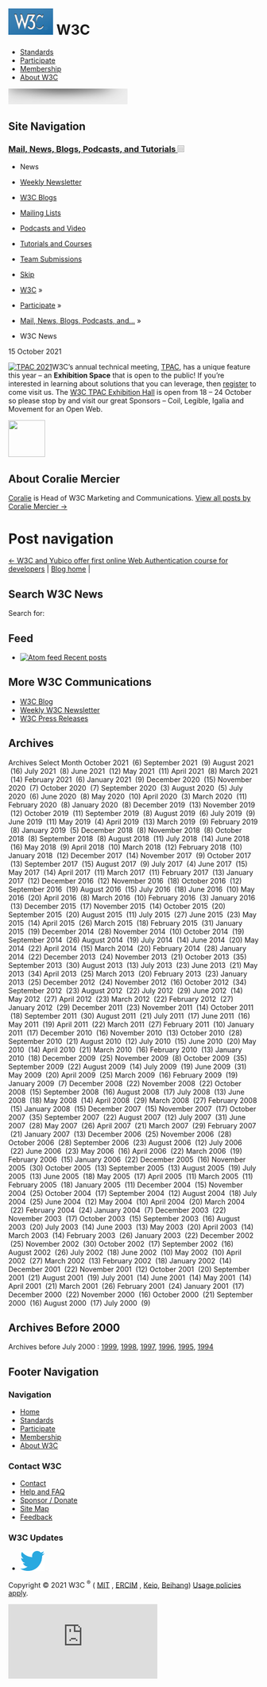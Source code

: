 # [<img src="/2008/site/images/logo-w3c-mobile-lg" alt="W3C" width="90" height="53" />](/) <span class="alt-logo">W3C</span>

- [Standards](/standards/)
- [Participate](/participate/)
- [Membership](/Consortium/membership)
- [About W3C](/Consortium/)

<img src="/2008/site/images/logo-shadow" height="32" />

## Site Navigation

### <span class="ribbon">[Mail, News, Blogs, Podcasts, and Tutorials <img src="/2008/site/images/header-link" alt="Header link" class="header-link" width="13" height="13" />](/participate/discussion.html "Up to Mail, News, Blogs, Podcasts, and Tutorials")</span>

- <span class="current">News</span>
- [Weekly Newsletter](/News/Public/)
- [W3C Blogs](/blog/)
- [Mailing Lists](/Mail/)
- [Podcasts and Video](/participate/podcastsvideo.html)
- [Tutorials and Courses](/2002/03/tutorials.html)
- [Team Submissions](/TeamSubmission/)

- [Skip](#w3c_content_body "Skip to content (e.g., when browsing via audio)")
- [W3C](/) <span class="cr">»</span>
- [Participate](/participate/) <span class="cr">»</span>
- [Mail, News, Blogs, Podcasts, and…](/participate/discussion.html) <span class="cr">»</span>
- W3C News

<span class="date">15 October 2021</span>

<a href="https://www.w3.org/2021/10/TPAC/" class="imageLink"><img src="https://www.w3.org/2021/10/TPAC/images/TPAC-2021-cover.svg" alt="TPAC 2021" width="150" /></a>W3C’s annual technical meeting, [TPAC](https://www.w3.org/2021/10/TPAC/), has a unique feature this year – an **Exhibition Space** that is open to the public! If you’re interested in learning about solutions that you can leverage, then [register](https://ti.to/w3c/tpac-expo) to come visit us. The [W3C TPAC Exhibition Hall](https://www.w3.org/2021/10/TPAC/format.html#expo) is open from 18 – 24 October so please stop by and visit our great Sponsors – Coil, Legible, Igalia and Movement for an Open Web.

<img src="https://secure.gravatar.com/avatar/3634131ce71fea1526a85d6df7d3defd?s=74&amp;d=mm&amp;r=g" class="avatar avatar-74 photo" srcset="https://secure.gravatar.com/avatar/3634131ce71fea1526a85d6df7d3defd?s=148&amp;d=mm&amp;r=g 2x" width="74" height="74" />

## About Coralie Mercier

[Coralie](https://www.w3.org/People/CMercier/) is Head of W3C Marketing and Communications. <a href="https://www.w3.org/blog/news/archives/author/coralie" class="author-link">View all posts by Coralie Mercier <span class="meta-nav">→</span></a>

# Post navigation

[<span class="meta-nav">←</span> W3C and Yubico offer first online Web Authentication course for developers](https://www.w3.org/blog/news/archives/9282) | [Blog home](/blog/) |

## Search W3C News

<span class="screen-reader-text">Search for:</span>

## Feed

- <a href="/blog/news/feed/" class="feedlink"><img src="/QA/2007/04/feed_icon" alt="Atom feed" width="12" height="12" /> Recent posts</a>

## More W3C Communications

- [W3C Blog](/blog/)
- [Weekly W3C Newsletter](/News/Public/)
- [W3C Press Releases](/Press/)

## Archives

Archives Select Month October 2021  (6) September 2021  (9) August 2021  (16) July 2021  (8) June 2021  (12) May 2021  (11) April 2021  (8) March 2021  (14) February 2021  (6) January 2021  (9) December 2020  (15) November 2020  (7) October 2020  (7) September 2020  (3) August 2020  (5) July 2020  (6) June 2020  (8) May 2020  (10) April 2020  (3) March 2020  (11) February 2020  (8) January 2020  (8) December 2019  (13) November 2019  (12) October 2019  (11) September 2019  (8) August 2019  (6) July 2019  (9) June 2019  (11) May 2019  (4) April 2019  (13) March 2019  (9) February 2019  (8) January 2019  (5) December 2018  (8) November 2018  (8) October 2018  (8) September 2018  (8) August 2018  (11) July 2018  (14) June 2018  (16) May 2018  (9) April 2018  (10) March 2018  (12) February 2018  (10) January 2018  (12) December 2017  (14) November 2017  (9) October 2017  (13) September 2017  (15) August 2017  (9) July 2017  (4) June 2017  (15) May 2017  (14) April 2017  (11) March 2017  (11) February 2017  (13) January 2017  (12) December 2016  (12) November 2016  (18) October 2016  (12) September 2016  (19) August 2016  (15) July 2016  (18) June 2016  (10) May 2016  (20) April 2016  (8) March 2016  (10) February 2016  (3) January 2016  (13) December 2015  (17) November 2015  (14) October 2015  (20) September 2015  (20) August 2015  (11) July 2015  (27) June 2015  (23) May 2015  (14) April 2015  (26) March 2015  (18) February 2015  (31) January 2015  (19) December 2014  (28) November 2014  (10) October 2014  (19) September 2014  (26) August 2014  (19) July 2014  (14) June 2014  (20) May 2014  (22) April 2014  (15) March 2014  (20) February 2014  (28) January 2014  (22) December 2013  (24) November 2013  (21) October 2013  (35) September 2013  (30) August 2013  (13) July 2013  (23) June 2013  (21) May 2013  (34) April 2013  (25) March 2013  (20) February 2013  (23) January 2013  (25) December 2012  (24) November 2012  (16) October 2012  (34) September 2012  (23) August 2012  (22) July 2012  (29) June 2012  (14) May 2012  (27) April 2012  (23) March 2012  (22) February 2012  (27) January 2012  (29) December 2011  (23) November 2011  (14) October 2011  (18) September 2011  (30) August 2011  (21) July 2011  (17) June 2011  (16) May 2011  (19) April 2011  (22) March 2011  (27) February 2011  (10) January 2011  (17) December 2010  (16) November 2010  (13) October 2010  (28) September 2010  (21) August 2010  (12) July 2010  (15) June 2010  (20) May 2010  (14) April 2010  (21) March 2010  (16) February 2010  (13) January 2010  (18) December 2009  (25) November 2009  (8) October 2009  (35) September 2009  (22) August 2009  (14) July 2009  (19) June 2009  (31) May 2009  (20) April 2009  (25) March 2009  (16) February 2009  (19) January 2009  (7) December 2008  (22) November 2008  (22) October 2008  (15) September 2008  (16) August 2008  (17) July 2008  (13) June 2008  (18) May 2008  (14) April 2008  (29) March 2008  (27) February 2008  (15) January 2008  (15) December 2007  (15) November 2007  (17) October 2007  (35) September 2007  (22) August 2007  (12) July 2007  (31) June 2007  (28) May 2007  (26) April 2007  (21) March 2007  (29) February 2007  (21) January 2007  (13) December 2006  (25) November 2006  (28) October 2006  (28) September 2006  (23) August 2006  (12) July 2006  (22) June 2006  (23) May 2006  (16) April 2006  (22) March 2006  (19) February 2006  (15) January 2006  (22) December 2005  (16) November 2005  (30) October 2005  (13) September 2005  (13) August 2005  (19) July 2005  (13) June 2005  (18) May 2005  (17) April 2005  (11) March 2005  (11) February 2005  (18) January 2005  (11) December 2004  (15) November 2004  (25) October 2004  (17) September 2004  (12) August 2004  (18) July 2004  (25) June 2004  (12) May 2004  (10) April 2004  (20) March 2004  (22) February 2004  (24) January 2004  (7) December 2003  (22) November 2003  (17) October 2003  (15) September 2003  (16) August 2003  (20) July 2003  (14) June 2003  (13) May 2003  (20) April 2003  (14) March 2003  (14) February 2003  (26) January 2003  (22) December 2002  (25) November 2002  (30) October 2002  (17) September 2002  (16) August 2002  (26) July 2002  (18) June 2002  (10) May 2002  (10) April 2002  (27) March 2002  (13) February 2002  (18) January 2002  (14) December 2001  (22) November 2001  (12) October 2001  (20) September 2001  (21) August 2001  (19) July 2001  (14) June 2001  (14) May 2001  (14) April 2001  (21) March 2001  (26) February 2001  (24) January 2001  (17) December 2000  (22) November 2000  (16) October 2000  (21) September 2000  (16) August 2000  (17) July 2000  (9)

## Archives Before 2000

Archives before July 2000 : [1999](/News/1999), [1998](/News/1998), [1997](/News/1997), [1996](/News/1996), [1995](/News/1995), [1994](/News/1994)

## Footer Navigation

### Navigation

- [Home](/)
- [Standards](/standards/)
- [Participate](/participate/)
- [Membership](/Consortium/membership)
- [About W3C](/Consortium/)

### Contact W3C

- [Contact](/Consortium/contact)
- [Help and FAQ](/Help/)
- [Sponsor / Donate](/Consortium/sponsor/)
- [Site Map](/Consortium/siteindex)
- [Feedback](http://lists.w3.org/Archives/Public/site-comments/)

### W3C Updates

- [<img src="/2008/site/images/Twitter_bird_logo_2012.svg" alt="Twitter" class="social-icon" height="40" />](http://twitter.com/W3C "Follow W3C on Twitter")

Copyright © 2021 W3C <sup>®</sup> ( [MIT](http://www.csail.mit.edu/) , [ERCIM](http://www.ercim.eu/) , [Keio](http://www.keio.ac.jp/), [Beihang](http://ev.buaa.edu.cn/)) [Usage policies apply](/Consortium/Legal/ipr-notice).

![](https://www.w3.org/analytics/piwik/js/index.php?idsite=7&rec=1)
